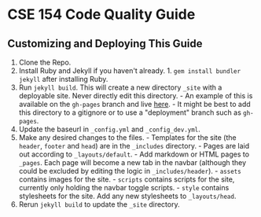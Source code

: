 # CSE 154 Code Quality Guide

## Customizing and Deploying This Guide

  1. Clone the Repo.
  1. Install Ruby and Jekyll if you haven't already.
    1. `gem install bundler jekyll` after installing Ruby.
  1. Run `jekyll build`. This will create a new directory `_site` with a deployable site. Never directly edit this directory.
    - An example of this is available on the `gh-pages` branch and live [here](https://connerardman.github.io/Code-Quality-Guide/).
    - It might be best to add this directory to a gitignore or to use a "deployment" branch such as `gh-pages`.
  1. Update the baseurl in `_config.yml` and `_config_dev.yml`.
  1. Make any desired changes to the files.
    - Templates for the site (the `header`, `footer` and `head`) are in the `_includes` directory.
    - Pages are laid out according to `_layouts/default`.
    - Add markdown or HTML pages to `_pages`. Each page will become a new tab in the navbar (although they could be excluded by editing the logic in `_includes/header`).
    - `assets` contains images for the site.
    - `scripts` contains scripts for the site, currently only holding the navbar toggle scripts.
    - `style` contains stylesheets for the site. Add any new stylesheets to `_layouts/head`.
  1. Rerun `jekyll build` to update the `_site` directory.
